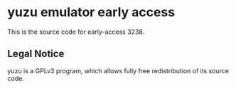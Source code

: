 yuzu emulator early access
=============

This is the source code for early-access 3238.

## Legal Notice

yuzu is a GPLv3 program, which allows fully free redistribution of its source code.